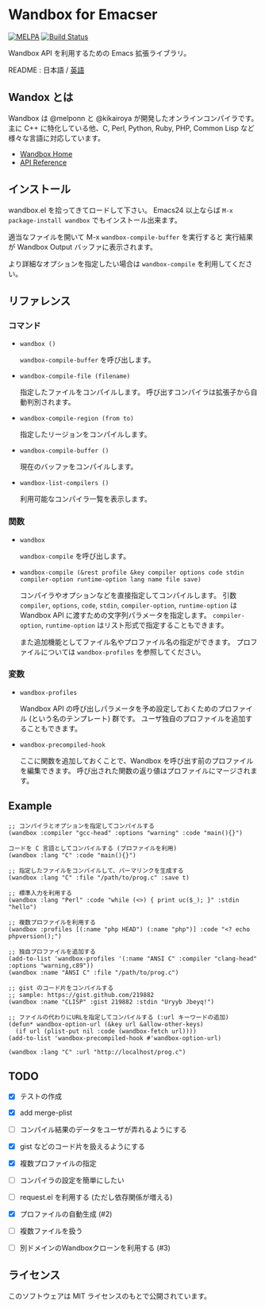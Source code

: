 Wandbox for Emacser
===================

[![MELPA](http://melpa.org/packages/wandbox-badge.svg)](http://melpa.org/#/wandbox)
[![Build Status](https://travis-ci.org/kosh04/emacs-wandbox.svg?branch=master)](https://travis-ci.org/kosh04/emacs-wandbox)

Wandbox API を利用するための Emacs 拡張ライブラリ。

README : 日本語 / [英語](README.md)


Wandox とは
-----------

Wandbox は @melponn と @kikairoya が開発したオンラインコンパイラです。
主に C++ に特化している他、C, Perl, Python, Ruby, PHP, Common Lisp など
様々な言語に対応しています。

* [Wandbox Home](http://melpon.org/wandbox/)
* [API Reference](https://github.com/melpon/wandbox/blob/master/kennel2/API.rst)


インストール
------------

wandbox.el を拾ってきてロードして下さい。
Emacs24 以上ならば `M-x package-install wandbox` でもインストール出来ます。

適当なファイルを開いて M-x `wandbox-compile-buffer` を実行すると
実行結果が Wandbox Output バッファに表示されます。

より詳細なオプションを指定したい場合は `wandbox-compile` を利用してください。


リファレンス
------------

### コマンド

* `wandbox ()`

  `wandbox-compile-buffer` を呼び出します。

* `wandbox-compile-file (filename)`

  指定したファイルをコンパイルします。
  呼び出すコンパイラは拡張子から自動判別されます。

* `wandbox-compile-region (from to)`

  指定したリージョンをコンパイルします。

* `wandbox-compile-buffer ()`

  現在のバッファをコンパイルします。

* `wandbox-list-compilers ()`

  利用可能なコンパイラ一覧を表示します。

### 関数

* `wandbox`

  `wandbox-compile` を呼び出します。

* `wandbox-compile (&rest profile &key compiler options code stdin compiler-option runtime-option lang name file save)`

  コンパイラやオプションなどを直接指定してコンパイルします。
  引数 `compiler`, `options`, `code`, `stdin`, `compiler-option`, `runtime-option` は
  Wandbox API に渡すための文字列パラメータを指定します。
  `compiler-option`, `runtime-option` はリスト形式で指定することもできます。

  また追加機能としてファイル名やプロファイル名の指定ができます。
  プロファイルについては `wandbox-profiles` を参照してください。

### 変数

* `wandbox-profiles`

  Wandbox API の呼び出しパラメータを予め設定しておくためのプロファイル (という名のテンプレート) 群です。
  ユーザ独自のプロファイルを追加することもできます。

* `wandbox-precompiled-hook`

  ここに関数を追加しておくことで、Wandbox を呼び出す前のプロファイルを編集できます。
  呼び出された関数の返り値はプロファイルにマージされます。


Example
-------

```elisp
;; コンパイラとオプションを指定してコンパイルする
(wandbox :compiler "gcc-head" :options "warning" :code "main(){}")
```

```elisp
コードを C 言語としてコンパイルする (プロファイルを利用)
(wandbox :lang "C" :code "main(){}")
```

```elisp
;; 指定したファイルをコンパイルして、パーマリンクを生成する
(wandbox :lang "C" :file "/path/to/prog.c" :save t)
```

```elisp
;; 標準入力を利用する
(wandbox :lang "Perl" :code "while (<>) { print uc($_); }" :stdin "hello")
```

```elisp
;; 複数プロファイルを利用する
(wandbox :profiles [(:name "php HEAD") (:name "php")] :code "<? echo phpversion();")
```

```elisp
;; 独自プロファイルを追加する
(add-to-list 'wandbox-profiles '(:name "ANSI C" :compiler "clang-head" :options "warning,c89"))
(wandbox :name "ANSI C" :file "/path/to/prog.c")
```

```elisp
;; gist のコード片をコンパイルする
;; sample: https://gist.github.com/219882
(wandbox :name "CLISP" :gist 219882 :stdin "Uryyb Jbeyq!")
```

```elisp
;; ファイルの代わりにURLを指定してコンパイルする (:url キーワードの追加)
(defun* wandbox-option-url (&key url &allow-other-keys)
  (if url (plist-put nil :code (wandbox-fetch url))))
(add-to-list 'wandbox-precompiled-hook #'wandbox-option-url)

(wandbox :lang "C" :url "http://localhost/prog.c")
```


TODO
----

- [x] テストの作成
- [x] add merge-plist
- [ ] コンパイル結果のデータをユーザが弄れるようにする
- [x] gist などのコード片を扱えるようにする
- [x] 複数プロファイルの指定
- [ ] コンパイラの設定を簡単にしたい
- [ ] request.el を利用する (ただし依存関係が増える)
- [x] プロファイルの自動生成 (#2)
- [ ] 複数ファイルを扱う
- [ ] 別ドメインのWandboxクローンを利用する (#3)


ライセンス
----------

このソフトウェアは MIT ライセンスのもとで公開されています。
